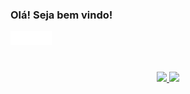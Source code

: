

### Olá! Seja bem vindo!

<a href="https://jacquesgomes.com.br/dev/" target="_blank"><img align="left" alt="jacques.com" width="22px" src="https://github.com/Aakarsh-B/trying-repos/blob/master/www.svg" /></a>
<a href="https://www.linkedin.com/in/jacques-gomes-627739240/" target="_blank"><img align="left" alt="Jacques Gomes | LinkedIn" width="22px" src="https://github.com/Aakarsh-B/trying-repos/blob/master/linkedin.svg" />
<a href="https://www.instagram.com/jacquesgomesadv/" target="_blank"><img align="left" alt="Jacques Gomes | Instagram" width="22px" src="https://github.com/Aakarsh-B/trying-repos/blob/master/insta.svg" />

  <br>
  <br>
  <br>
  
  
<p align="center">
<a href="https://github.com/JacquesGomes">
  <img height="125px" src="https://github-readme-stats-eight-theta.vercel.app/api?username=JacquesGomes&show_icons=true&theme=algolia&include_all_commits=true&count_private=true"/>
  <img height="125px" src="https://github-readme-stats-eight-theta.vercel.app/api/top-langs/?username=JacquesGomes&layout=compact&langs_count=8&theme=algolia"/>
</a>
</p>


<!--
**JacquesGomes/JacquesGomes** is a ✨ _special_ ✨ repository because its `README.md` (this file) appears on your GitHub profile.

Here are some ideas to get you started:

- 🔭 I’m currently working on ...
- 🌱 I’m currently learning ...
- 👯 I’m looking to collaborate on ...
- 🤔 I’m looking for help with ...
- 💬 Ask me about ...
- 📫 How to reach me: ...
- 😄 Pronouns: ...
- ⚡ Fun fact: ...
-->
